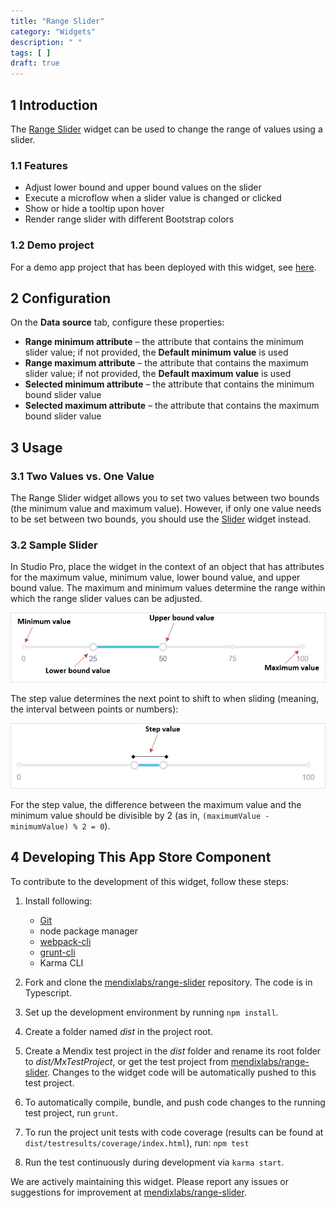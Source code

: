 ```yaml
---
title: "Range Slider"
category: "Widgets"
description: " "
tags: [ ]
draft: true
---
```


## 1 Introduction

The [Range Slider](https://appstore.home.mendix.com/link/app/52704/) widget can be used to change the range of values using a slider.

### 1.1 Features

* Adjust lower bound and upper bound values on the slider
* Execute a microflow when a slider value is changed or clicked
* Show or hide a tooltip upon hover
* Render range slider with different Bootstrap colors

### 1.2 Demo project

For a demo app project that has been deployed with this widget, see [here](https://rangeslider.mxapps.io/).

## 2 Configuration

On the **Data source** tab, configure these properties:

* **Range minimum attribute** – the attribute that contains the minimum slider value; if not provided, the **Default minimum value** is used
* **Range maximum attribute** – the attribute that contains the maximum slider value; if not provided, the **Default maximum value** is used
* **Selected minimum attribute** – the attribute that contains the minimum bound slider value
* **Selected maximum attribute** – the attribute that contains the maximum bound slider value

## 3 Usage

### 3.1 Two Values vs. One Value

The Range Slider widget allows you to set two values between two bounds (the minimum value and maximum value). However, if only one value needs to be set between two bounds, you should use the [Slider](https://appstore.home.mendix.com/link/app/48786/) widget instead.

### 3.2 Sample Slider

In Studio Pro, place the widget in the context of an object that has attributes for the maximum value, minimum value, lower bound value, and upper bound value. The maximum and minimum values determine the range within which the range slider values can be adjusted.

![](attachments/range-slider/sample-range.png)

The step value determines the next point to shift to when sliding (meaning, the interval between points or numbers):

![](attachments/range-slider/step-value.png)

For the step value, the difference between the maximum value and the minimum value should be divisible by 2 (as in, `(maximumValue - minimumValue) % 2 = 0`).

## 4 Developing This App Store Component

To contribute to the development of this widget, follow these steps:

1. Install following:
	* [Git](https://git-scm.com/book/en/v2/Getting-Started-Installing-Git)
	* node package manager
	* [webpack-cli](https://www.npmjs.com/package/webpack-cli)
	* [grunt-cli](https://github.com/gruntjs/grunt-cli)
	* Karma CLI

2. Fork and clone the [mendixlabs/range-slider](https://github.com/mendixlabs/range-slider.git) repository. The code is in Typescript. 
3. Set up the development environment by running `npm install`.
4. Create a folder named *dist* in the project root.
5. Create a Mendix test project in the *dist* folder and rename its root folder to *dist/MxTestProject*, or get the test project from [mendixlabs/range-slider](https://github.com/MendixLabs/range-slider/releases/latest). Changes to the widget code will be automatically pushed to this test project.
6. To automatically compile, bundle, and push code changes to the running test project, run `grunt`.
6. To run the project unit tests with code coverage (results can be found at `dist/testresults/coverage/index.html`), run: `npm test`
7. Run the test continuously during development via `karma start`.

We are actively maintaining this widget. Please report any issues or suggestions for improvement at [mendixlabs/range-slider](https://github.com/mendixlabs/range-slider/issues).
